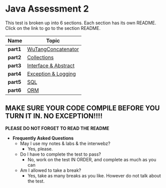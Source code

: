 # Java Assessment 2

This test is broken up into 6 sections. Each section has its own README. Click on the link to go to the section README.


| Name | Topic |
| ----------- | ------------ |
| **part1**       |   [WuTangConcatenator](Part1-Conditional-README.md) |
| **part2**       |   [Collections](Part2-Collections-README.md) |
| **part3**       |   [Interface & Abstract](Part3-Interface-README.md) |
| **part4**       |   [Exception & Logging](Part4-CSV-README.md) |
| **part5**       |   [SQL](Part5-SQL-README.md) |
| **part6**       |   [ORM](Part6-ORM-README.md) |


## MAKE SURE YOUR CODE COMPILE BEFORE YOU TURN IT IN. NO EXCEPTION!!!!

**PLEASE DO NOT FORGET TO READ THE README**


* **Frequently Asked Questions**
   * May I use my notes & labs & the interwebz?
      * Yes, please.
  * Do I have to complete the test to pass?
      * No, work on the test IN ORDER, and complete as much as you can
  * Am I allowed to take a break?
     * Yes, take as many breaks as you like. However do not talk about the test.	  	
